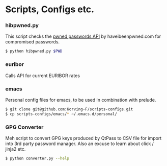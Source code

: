 # Scripts, Configs etc.

### hibpwned.py
This script checks the [pwned passwords API](https://haveibeenpwned.com/API/v2) by haveibeenpwned.com for compromised passwords.
 ``` bash
$ python hibpwned.py $PWD
 ```

### euribor
Calls API for current EURIBOR rates

### emacs
Personal config files for emacs, to be used in combination with prelude.

 ``` bash
$ git clone git@github.com:Korving-F/scripts-configs.git
$ cp scripts-configs/emacs/* ~/.emacs.d/personal/
 ```

### GPG Converter
Meh script to convert GPG keys produced by QtPass to CSV file for import into 3rd party password manager. Also an excuse to learn about click / jinja2 etc.
``` bash
$ python converter.py --help
```
